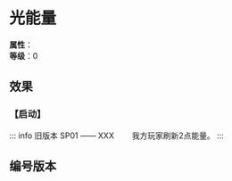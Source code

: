 
<script setup>
let list = [
    { number: "SP01-021", url: "/packs/SP01" }
]
</script>

# 光能量

**属性**：<CardAttribute text="光"/><br>
**等级**：0

## 效果

### 【启动】

::: info 旧版本 SP01 —— XXX
&emsp;&emsp;我方玩家刷新2点能量。
:::

## 编号版本

<CardNumberBox :list="list"/>
